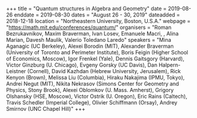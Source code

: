 +++
title = "Quantum structures in Algebra and Geometry"
date = 2019-08-26
enddate = 2019-08-30
dates = "August 26 - 30, 2019"
dateadded = 2018-12-18
location = "Northeastern University, Boston, U.S.A."
webpage = "https://math.mit.edu/conferences/quantum/"
organisers = "Roman Bezrukavnikov, Maxim Braverman, Ivan Losev, Emanuele Macri, , Alina Marian,  Davesh Maulik, Valerio Toledano Laredo"
speakers = "Mina Aganagic (UC Berkeley), Alexei Borodin (MIT), Alexander Braverman (University of Toronto and Perimeter Institute), Boris Feigin (Higher School of Economics, Moscow), Igor Frenkel (Yale), Dennis Gaitsgory (Harvard), Victor Ginzburg (U. Chicago), Evgeny Gorsky (UC Davis), Dan Halpern-Leistner (Cornell), David Kazhdan (Hebrew University, Jerusalem), Rick Kenyon (Brown), Melissa Liu (Columbia), Hiraku Nakajima (IPMU, Tokyo), Andrei Negut (MIT), Nikita Nekrasov (Simons Center for Geometry and Physics, Stony Brook), Alexei Oblomkov (U. Mass. Amherst), Grigory Olshansky (HSE, Moscow), Victor Ostrik (U. Oregon), Eric Rains (Caltech), Travis Schedler (Imperial College), Olivier Schiffmann (Orsay), Andrey Smirnov (UNC Chapel Hill)"
+++
